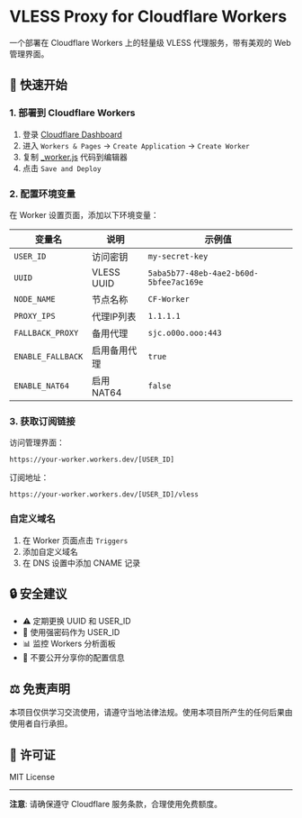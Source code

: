 # VLESS Proxy for Cloudflare Workers

一个部署在 Cloudflare Workers 上的轻量级 VLESS 代理服务，带有美观的 Web 管理界面。

## 🚀 快速开始

### 1. 部署到 Cloudflare Workers

1. 登录 [Cloudflare Dashboard](https://dash.cloudflare.com)
2. 进入 `Workers & Pages` → `Create Application` → `Create Worker`
3. 复制 [_worker.js](https://github.com/231128ikun/edt-for-myself/blob/main/_worker.js) 代码到编辑器
4. 点击 `Save and Deploy`

### 2. 配置环境变量

在 Worker 设置页面，添加以下环境变量：

| 变量名 | 说明 | 示例值 |
|--------|------|--------|
| `USER_ID` | 访问密钥 | `my-secret-key` |
| `UUID` | VLESS UUID | `5aba5b77-48eb-4ae2-b60d-5bfee7ac169e` |
| `NODE_NAME` | 节点名称 | `CF-Worker` |
| `PROXY_IPS` | 代理IP列表 | `1.1.1.1` |
| `FALLBACK_PROXY` | 备用代理 | `sjc.o00o.ooo:443` |
| `ENABLE_FALLBACK` | 启用备用代理 | `true` |
| `ENABLE_NAT64` | 启用NAT64 | `false` |

### 3. 获取订阅链接

访问管理界面：
```
https://your-worker.workers.dev/[USER_ID]
```

订阅地址：
```
https://your-worker.workers.dev/[USER_ID]/vless
```

### 自定义域名

1. 在 Worker 页面点击 `Triggers`
2. 添加自定义域名
3. 在 DNS 设置中添加 CNAME 记录

## 🔒 安全建议

- ⚠️ 定期更换 UUID 和 USER_ID
- 🔑 使用强密码作为 USER_ID
- 📊 监控 Workers 分析面板
- 🚫 不要公开分享你的配置信息

## ⚖️ 免责声明

本项目仅供学习交流使用，请遵守当地法律法规。使用本项目所产生的任何后果由使用者自行承担。

## 📄 许可证

MIT License

---

**注意**: 请确保遵守 Cloudflare 服务条款，合理使用免费额度。
